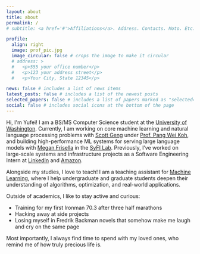 ```yaml
---
layout: about
title: about
permalink: /
# subtitle: <a href='#'>Affiliations</a>. Address. Contacts. Moto. Etc.

profile:
  align: right
  image: prof_pic.jpg
  image_circular: false # crops the image to make it circular
  # address: >
  #   <p>555 your office number</p>
  #   <p>123 your address street</p>
  #   <p>Your City, State 12345</p>

news: false # includes a list of news items
latest_posts: false # includes a list of the newest posts
selected_papers: false # includes a list of papers marked as "selected={true}"
social: false # includes social icons at the bottom of the page
---
```

Hi, I'm Yufei! I am a BS/MS Computer Science student at the [University of Washington](https://www.cs.washington.edu/). Currently, I am working on core machine learning and natural language processing problems with [Scott Geng](https://www.scottgeng.com/) under [Prof. Pang Wei Koh](https://koh.pw/), and building high-performance ML systems for serving large language models with [Megan Frisella](https://homes.cs.washington.edu/~mfris/) in the [SyFI Lab](https://syfi.cs.washington.edu/). Previously, I’ve worked on large-scale systems and infrastructure projects as a Software Engineering Intern at [LinkedIn](linkedin.com/in/yfzhang3) and [Amazon](https://www.amazon.com/).

Alongside my studies, I love to teach! I am a teaching assistant for [Machine Learning](https://courses.cs.washington.edu/courses/cse446/25au/), where I help undergraduate and graduate students deepen their understanding of algorithms, optimization, and real-world applications.

Outside of academics, I like to stay active and curious:

* Training for my first Ironman 70.3 after three half marathons
* Hacking away at side projects
* Losing myself in Fredrik Backman novels that somehow make me laugh and cry on the same page

Most importantly, I always find time to spend with my loved ones, who remind me of how truly precious life is.
